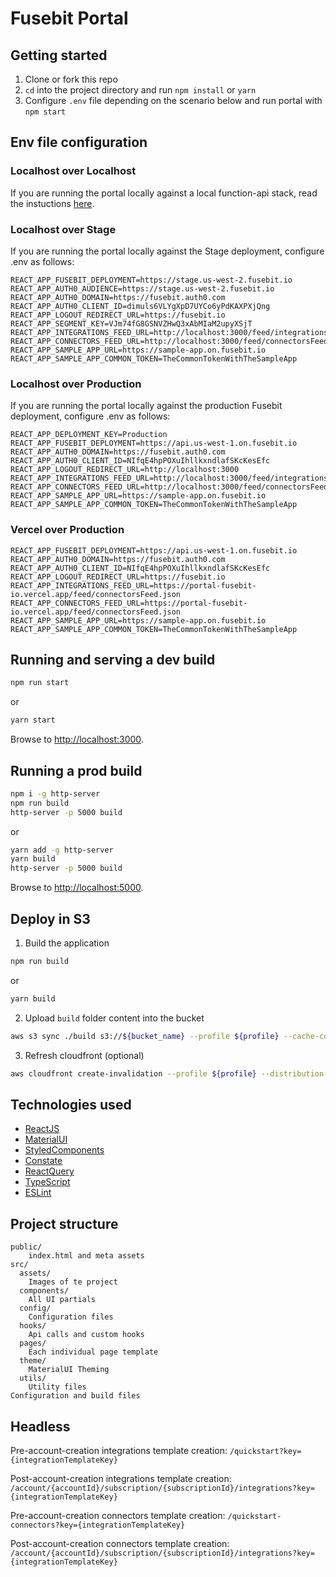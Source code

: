 # Fusebit Portal

## Getting started

1. Clone or fork this repo
2. `cd` into the project directory and run `npm install` or `yarn`
3. Configure `.env` file depending on the scenario below and run portal with `npm start`

## Env file configuration

### Localhost over Localhost

If you are running the portal locally against a local function-api stack, read the instuctions [here](https://docs.google.com/document/d/1dkI4UdRgaD840HWc-sGi6_qz4JY8AHts97MD-1O4SpY/edit#heading=h.gtoda0wgke4n).

### Localhost over Stage

If you are running the portal locally against the Stage deployment, configure .env as follows:

```
REACT_APP_FUSEBIT_DEPLOYMENT=https://stage.us-west-2.fusebit.io
REACT_APP_AUTH0_AUDIENCE=https://stage.us-west-2.fusebit.io
REACT_APP_AUTH0_DOMAIN=https://fusebit.auth0.com
REACT_APP_AUTH0_CLIENT_ID=dimuls6VLYgXpD7UYCo6yPdKAXPXjQng
REACT_APP_LOGOUT_REDIRECT_URL=https://fusebit.io
REACT_APP_SEGMENT_KEY=VJm74fG8GSNVZHwQ3xAbMIaM2upyXSjT
REACT_APP_INTEGRATIONS_FEED_URL=http://localhost:3000/feed/integrationsFeed.json
REACT_APP_CONNECTORS_FEED_URL=http://localhost:3000/feed/connectorsFeed.json
REACT_APP_SAMPLE_APP_URL=https://sample-app.on.fusebit.io
REACT_APP_SAMPLE_APP_COMMON_TOKEN=TheCommonTokenWithTheSampleApp
```

### Localhost over Production

If you are running the portal locally against the production Fusebit deployment, configure .env as follows:

```
REACT_APP_DEPLOYMENT_KEY=Production
REACT_APP_FUSEBIT_DEPLOYMENT=https://api.us-west-1.on.fusebit.io
REACT_APP_AUTH0_DOMAIN=https://fusebit.auth0.com
REACT_APP_AUTH0_CLIENT_ID=NIfqE4hpPOXuIhllkxndlafSKcKesEfc
REACT_APP_LOGOUT_REDIRECT_URL=http://localhost:3000
REACT_APP_INTEGRATIONS_FEED_URL=http://localhost:3000/feed/integrationsFeed.json
REACT_APP_CONNECTORS_FEED_URL=http://localhost:3000/feed/connectorsFeed.json
REACT_APP_SAMPLE_APP_URL=https://sample-app.on.fusebit.io
REACT_APP_SAMPLE_APP_COMMON_TOKEN=TheCommonTokenWithTheSampleApp
```

### Vercel over Production

```
REACT_APP_FUSEBIT_DEPLOYMENT=https://api.us-west-1.on.fusebit.io
REACT_APP_AUTH0_DOMAIN=https://fusebit.auth0.com
REACT_APP_AUTH0_CLIENT_ID=NIfqE4hpPOXuIhllkxndlafSKcKesEfc
REACT_APP_LOGOUT_REDIRECT_URL=https://fusebit.io
REACT_APP_INTEGRATIONS_FEED_URL=https://portal-fusebit-io.vercel.app/feed/connectorsFeed.json
REACT_APP_CONNECTORS_FEED_URL=https://portal-fusebit-io.vercel.app/feed/connectorsFeed.json
REACT_APP_SAMPLE_APP_URL=https://sample-app.on.fusebit.io
REACT_APP_SAMPLE_APP_COMMON_TOKEN=TheCommonTokenWithTheSampleApp
```

## Running and serving a dev build

```sh
npm run start
```

or

```sh
yarn start
```

Browse to [http://localhost:3000](http://localhost:3000).

## Running a prod build

```sh
npm i -g http-server
npm run build
http-server -p 5000 build
```

or

```sh
yarn add -g http-server
yarn build
http-server -p 5000 build
```

Browse to [http://localhost:5000](http://localhost:5000).

## Deploy in S3

1. Build the application

```sh
npm run build
```

or

```sh
yarn build
```

2. Upload `build` folder content into the bucket

```sh
aws s3 sync ./build s3://${bucket_name} --profile ${profile} --cache-control max-age=31536000
```

3. Refresh cloudfront (optional)

```sh
aws cloudfront create-invalidation --profile ${profile} --distribution-id ${cloudfront_id} --paths '/*'
```

## Technologies used

- [ReactJS](https://reactjs.org/)
- [MaterialUI](https://material-ui.com/)
- [StyledComponents](https://styled-components.com/)
- [Constate](https://github.com/diegohaz/constate)
- [ReactQuery](https://react-query.tanstack.com/)
- [TypeScript](https://www.typescriptlang.org/)
- [ESLint](https://eslint.org/)

## Project structure

```
public/
    index.html and meta assets
src/
  assets/
    Images of te project
  components/
    All UI partials
  config/
    Configuration files
  hooks/
    Api calls and custom hooks
  pages/
    Each individual page template
  theme/
    MaterialUI Theming
  utils/
    Utility files
Configuration and build files
```

## Headless

Pre-account-creation integrations template creation: `/quickstart?key={integrationTemplateKey}`

Post-account-creation integrations template creation: `/account/{accountId}/subscription/{subscriptionId}/integrations?key={integrationTemplateKey}`

Pre-account-creation connectors template creation: `/quickstart-connectors?key={integrationTemplateKey}`

Post-account-creation connectors template creation: `/account/{accountId}/subscription/{subscriptionId}/integrations?key={integrationTemplateKey}`
